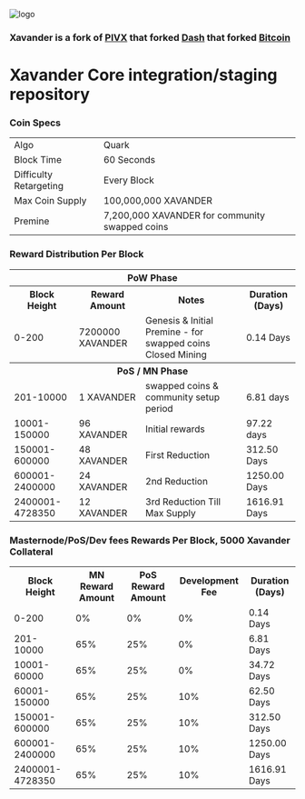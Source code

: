 ![logo](https://smartcloudcoin.ml/wp-content/themes/smartcloudtheme/images/smartcloud_toplogo.png)

### Xavander is a fork of [PIVX](https://github.com/PIVX-Project/PIVX) that forked [Dash](https://github.com/dashpay/dash) that forked [Bitcoin](https://github.com/bitcoin/bitcoinp)


# Xavander Core integration/staging repository


### Coin Specs
<table>
<tr><td>Algo</td><td>Quark</td></tr>
<tr><td>Block Time</td><td>60 Seconds</td></tr>
<tr><td>Difficulty Retargeting</td><td>Every Block</td></tr>
<tr><td>Max Coin Supply </td><td>100,000,000 XAVANDER</td></tr>
<tr><td>Premine</td><td>7,200,000 XAVANDER for community swapped coins</td></tr>
</table>


### Reward Distribution Per Block

<table>
<th colspan=4>PoW Phase</th>
<tr><th>Block Height</th><th>Reward Amount</th><th>Notes</th><th>Duration (Days)</th></tr>
<tr><td>0-200</td><td>7200000 XAVANDER</td><td rowspan=1>Genesis & Initial Premine - for swapped coins Closed Mining</td><td>0.14 Days</td></tr>
<tr><th colspan=4>PoS / MN Phase</th></tr>
<tr><td>201-10000</td><td>1 XAVANDER</td><td rowspan=1>swapped coins & community setup period</td><td>6.81 days</td></tr>
<tr><td>10001-150000</td><td>96 XAVANDER</td><td rowspan=1>Initial rewards</td><td>97.22 days </td></tr>
<tr><td>150001-600000</td><td>48 XAVANDER</td><td rowspan=1>First Reduction </td><td>312.50 Days</td></tr>
<tr><td>600001-2400000</td><td>24 XAVANDER</td><td rowspan=1>2nd Reduction </td><td>1250.00 Days</td></tr>
<tr><td>2400001-4728350</td><td>12 XAVANDER</td><td rowspan=1>3rd Reduction Till Max Supply </td><td>1616.91 Days</td></tr>
</table>


### Masternode/PoS/Dev fees Rewards Per Block, 5000 Xavander Collateral

<table>
<tr><th>Block Height</th><th>MN Reward Amount</th><th>PoS Reward Amount</th><th>Development Fee</th><th>Duration (Days)</th></tr>
<tr><td>0-200</td><td>0%</td><td>0%</td><td>0%</td><td>0.14 Days</td></tr>
<tr><td>201-10000</td><td>65%</td><td>25%</td><td>0%</td><td>6.81 Days</td></tr>
<tr><td>10001-60000</td><td>65%</td><td>25%</td><td>0%</td><td>34.72 Days</td></tr>
<tr><td>60001-150000</td><td>65%</td><td>25%</td><td>10%</td><td>62.50 Days</td></tr>
<tr><td>150001-600000</td><td>65%</td><td>25%</td><td>10%</td><td>312.50 Days</td></tr>
<tr><td>600001-2400000</td><td>65%</td><td>25%</td><td>10%</td><td>1250.00 Days</td></tr>
<tr><td>2400001-4728350</td><td>65%</td><td>25%</td><td>10%</td><td>1616.91 Days</td></tr>
</table>

